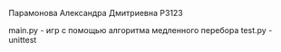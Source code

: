 Парамонова Александра Дмитриевна Р3123




main.py - игр с помощью алгоритма медленного перебора
test.py - unittest
